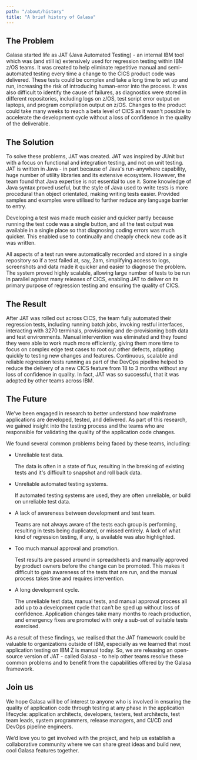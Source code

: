```yaml
---
path: "/about/history"
title: "A brief history of Galasa"
---
```


## The Problem
Galasa started life as JAT (Java Automated Testing) - an internal IBM tool which was (and still is) extensively used for regression testing within IBM z/OS teams. It was created to help eliminate repetitive manual and semi-automated testing every time a change to the CICS product code was delivered. These tests could be complex and take a long time to set up and run, increasing the risk of introducing human-error into the process. It was also difficult to identify the cause of failures, as diagnostics were stored in different repositories, including logs on z/OS, test script error output on laptops, and program compilation output on z/OS. Changes to the product could take many weeks to reach a beta level of CICS as it wasn't possible to accelerate the development cycle without a loss of confidence in the quality of the deliverable.


## The Solution
To solve these problems, JAT was created. JAT was inspired by JUnit but with a focus on functional and integration testing, and not on unit testing. JAT is written in Java - in part because of Java's run-anywhere capability, huge number of utility libraries and its extensive ecosystem. However, the team found that Java expertise is not essential to use it. Some knowledge of Java syntax proved useful, but the style of Java used to write tests is more procedural than object orientated, making writing tests easier. Provided samples and examples were utilised to further reduce any language barrier to entry.

Developing a test was made much easier and quicker partly because running the test code was a single button, and all the test output was available in a single place so that diagnosing coding errors was much quicker. This enabled use to continually and cheaply check new code as it was written.

All aspects of a test run were automatically recorded and stored in a single repository so if a test failed at, say, 2am, simplifying access to logs, screenshots and data made it quicker and easier to diagnose the problem. The system proved highly scalable, allowing large number of tests to be run in parallel against many releases of CICS, enabling JAT to deliver on its primary purpose of regression testing and ensuring the quality of CICS.

## The Result
After JAT was rolled out across CICS,  the team fully automated their regression tests, including running batch jobs, invoking restful interfaces, interacting with 3270 terminals, provisioning and de-provisioning both data and test environments. Manual intervention was eliminated and they found they were able to work much more efficiently, giving them more time to focus on complex edge test cases to root out other defects, adapting quickly to testing new changes and features. Continuous, scalable and reliable regression tests running as part of the DevOps pipeline helped to reduce the delivery of a new CICS feature from 18 to 3 months without any loss of confidence in quality. In fact, JAT was so successful, that it was adopted by other teams across IBM. 



## The Future
We’ve been engaged in research to better understand how mainframe applications are developed, tested, and delivered. As part of this research, we  gained insight into the testing process and the teams who are responsible for validating the quality of the application code changes. 

We found several common problems being faced by these teams, including: 

-  Unreliable test data.
    
    The data is often in a state of flux, resulting in the breaking of existing tests and it's difficult to snapshot and roll back data.

-  Unreliable automated testing systems.
    
    If automated testing systems are used, they are often unreliable, or build on unreliable test data.

- A lack of awareness between development and test team.

    Teams are not always aware of the tests each group is performing, resulting in tests being duplicated, or missed entirely. A lack of what kind of regression testing, if any, is available was also highlighted.

- Too much manual approval and promotion.

    Test results are passed around in spreadsheets and manually approved by product owners before the change can be promoted. This makes it difficult to gain awareness of the tests that are run, and the manual process takes time and requires intervention.

- A long development cycle.

    The unreliable test data, manual tests, and manual approval process all add up to a development cycle that can’t be sped up without loss of confidence. Application changes take many months to reach production, and emergency fixes are promoted with only a sub-set of suitable tests exercised.
 
As a result of these findings, we realised that the JAT framework could be valuable to organizations outside of IBM, especially as we learned that most application testing on IBM Z is manual today. So, we are releasing an open-source version of JAT - called Galasa -  to help other teams resolve these common problems and to benefit from the capabilities offered by the Galasa framework. 

## Join us

We hope Galasa will be of interest to anyone who is involved in ensuring the quality of application code through testing at any phase in the application lifecycle:  application architects, developers, testers, test architects, test team leads, system programmers, release managers, and CI/CD and DevOps pipeline engineers. 

We’d love you to get involved with the project, and help us establish a collaborative community where we can share great ideas and build new, cool Galasa features together.
